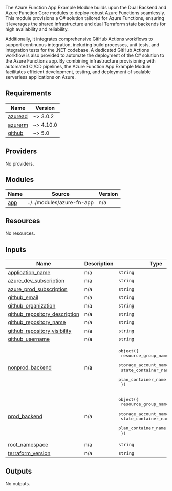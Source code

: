 The Azure Function App Example Module builds upon the Dual Backend and Azure Function Core modules to deploy robust Azure Functions seamlessly. This module provisions a C# solution tailored for Azure Functions, ensuring it leverages the shared infrastructure and dual Terraform state backends for high availability and reliability. 

Additionally, it integrates comprehensive GitHub Actions workflows to support continuous integration, including build processes, unit tests, and integration tests for the .NET codebase. A dedicated GitHub Actions workflow is also provided to automate the deployment of the C# solution to the Azure Functions app. By combining infrastructure provisioning with automated CI/CD pipelines, the Azure Function App Example Module facilitates efficient development, testing, and deployment of scalable serverless applications on Azure.

<!-- BEGIN_TF_DOCS -->
## Requirements

| Name | Version |
|------|---------|
| <a name="requirement_azuread"></a> [azuread](#requirement\_azuread) | ~> 3.0.2 |
| <a name="requirement_azurerm"></a> [azurerm](#requirement\_azurerm) | ~> 4.10.0 |
| <a name="requirement_github"></a> [github](#requirement\_github) | ~> 5.0 |

## Providers

No providers.

## Modules

| Name | Source | Version |
|------|--------|---------|
| <a name="module_app"></a> [app](#module\_app) | ../../modules/azure-fn-app | n/a |

## Resources

No resources.

## Inputs

| Name | Description | Type | Default | Required |
|------|-------------|------|---------|:--------:|
| <a name="input_application_name"></a> [application\_name](#input\_application\_name) | n/a | `string` | n/a | yes |
| <a name="input_azure_dev_subscription"></a> [azure\_dev\_subscription](#input\_azure\_dev\_subscription) | n/a | `string` | n/a | yes |
| <a name="input_azure_prod_subscription"></a> [azure\_prod\_subscription](#input\_azure\_prod\_subscription) | n/a | `string` | n/a | yes |
| <a name="input_github_email"></a> [github\_email](#input\_github\_email) | n/a | `string` | n/a | yes |
| <a name="input_github_organization"></a> [github\_organization](#input\_github\_organization) | n/a | `string` | n/a | yes |
| <a name="input_github_repository_description"></a> [github\_repository\_description](#input\_github\_repository\_description) | n/a | `string` | n/a | yes |
| <a name="input_github_repository_name"></a> [github\_repository\_name](#input\_github\_repository\_name) | n/a | `string` | n/a | yes |
| <a name="input_github_repository_visibility"></a> [github\_repository\_visibility](#input\_github\_repository\_visibility) | n/a | `string` | n/a | yes |
| <a name="input_github_username"></a> [github\_username](#input\_github\_username) | n/a | `string` | n/a | yes |
| <a name="input_nonprod_backend"></a> [nonprod\_backend](#input\_nonprod\_backend) | n/a | <pre>object({<br>    resource_group_name  = string<br>    storage_account_name = string<br>    state_container_name = string<br>    plan_container_name  = string<br>  })</pre> | n/a | yes |
| <a name="input_prod_backend"></a> [prod\_backend](#input\_prod\_backend) | n/a | <pre>object({<br>    resource_group_name  = string<br>    storage_account_name = string<br>    state_container_name = string<br>    plan_container_name  = string<br>  })</pre> | n/a | yes |
| <a name="input_root_namespace"></a> [root\_namespace](#input\_root\_namespace) | n/a | `string` | n/a | yes |
| <a name="input_terraform_version"></a> [terraform\_version](#input\_terraform\_version) | n/a | `string` | n/a | yes |

## Outputs

No outputs.
<!-- END_TF_DOCS -->